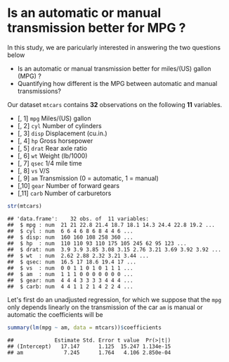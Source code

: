 Is an automatic or manual transmission better for MPG ?
========================================================

In this study, we are paricularly interested in answering the two questions below

* Is an automatic or manual transmission better for miles/(US) gallon (MPG) ?
* Quantifying how different is the MPG between automatic and manual transmissions?

Our dataset `mtcars` contains **32** observations on  the following **11** variables.
* [, 1]  `mpg`	 Miles/(US) gallon
* [, 2]	 `cyl`	 Number of cylinders
* [, 3]	 `disp`	 Displacement (cu.in.)
* [, 4]	 `hp`	 Gross horsepower
* [, 5]	 `drat`	 Rear axle ratio
* [, 6]	 `wt`	 Weight (lb/1000)
* [, 7]	 `qsec`	 1/4 mile time
* [, 8]	 `vs`	 V/S
* [, 9]	 `am`	 Transmission (0 = automatic, 1 = manual)
* [,10]	 `gear`	 Number of forward gears
* [,11]	 `carb`	 Number of carburetors


```r
str(mtcars)
```

```
## 'data.frame':	32 obs. of  11 variables:
##  $ mpg : num  21 21 22.8 21.4 18.7 18.1 14.3 24.4 22.8 19.2 ...
##  $ cyl : num  6 6 4 6 8 6 8 4 4 6 ...
##  $ disp: num  160 160 108 258 360 ...
##  $ hp  : num  110 110 93 110 175 105 245 62 95 123 ...
##  $ drat: num  3.9 3.9 3.85 3.08 3.15 2.76 3.21 3.69 3.92 3.92 ...
##  $ wt  : num  2.62 2.88 2.32 3.21 3.44 ...
##  $ qsec: num  16.5 17 18.6 19.4 17 ...
##  $ vs  : num  0 0 1 1 0 1 0 1 1 1 ...
##  $ am  : num  1 1 1 0 0 0 0 0 0 0 ...
##  $ gear: num  4 4 4 3 3 3 3 4 4 4 ...
##  $ carb: num  4 4 1 1 2 1 4 2 2 4 ...
```

Let's first do an unadjusted regression, for which we suppose that the `mpg` only depends linearly on the transmission of the car `am` is manual or automatic the coefficients will be

```r
summary(lm(mpg ~ am, data = mtcars))$coefficients
```

```
##             Estimate Std. Error t value  Pr(>|t|)
## (Intercept)   17.147      1.125  15.247 1.134e-15
## am             7.245      1.764   4.106 2.850e-04
```



